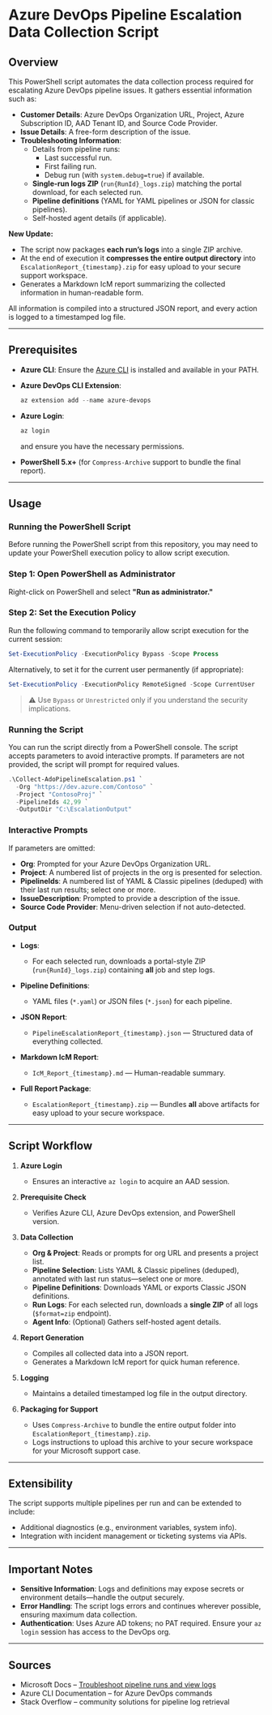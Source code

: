 # Azure DevOps Pipeline Escalation Data Collection Script

## Overview
This PowerShell script automates the data collection process required for escalating Azure DevOps pipeline issues. It gathers essential information such as:

- **Customer Details**: Azure DevOps Organization URL, Project, Azure Subscription ID, AAD Tenant ID, and Source Code Provider.
- **Issue Details**: A free-form description of the issue.
- **Troubleshooting Information**:
  - Details from pipeline runs:
    - Last successful run.
    - First failing run.
    - Debug run (with `system.debug=true`) if available.
  - **Single-run logs ZIP** (`run{RunId}_logs.zip`) matching the portal download, for each selected run.
  - **Pipeline definitions** (YAML for YAML pipelines or JSON for classic pipelines).
  - Self-hosted agent details (if applicable).

**New Update:**  
- The script now packages **each run’s logs** into a single ZIP archive.  
- At the end of execution it **compresses the entire output directory** into `EscalationReport_{timestamp}.zip` for easy upload to your secure support workspace.  
- Generates a Markdown IcM report summarizing the collected information in human-readable form.

All information is compiled into a structured JSON report, and every action is logged to a timestamped log file.

---

## Prerequisites

- **Azure CLI**: Ensure the [Azure CLI](https://docs.microsoft.com/cli/azure/install-azure-cli) is installed and available in your PATH.
- **Azure DevOps CLI Extension**:  
  ```powershell
  az extension add --name azure-devops
  ```

- **Azure Login**:

  ```powershell
  az login
  ```

  and ensure you have the necessary permissions.
* **PowerShell 5.x+** (for `Compress-Archive` support to bundle the final report).

---

## Usage

### Running the PowerShell Script

Before running the PowerShell script from this repository, you may need to update your PowerShell execution policy to allow script execution.

### Step 1: Open PowerShell as Administrator

Right-click on PowerShell and select **"Run as administrator."**

### Step 2: Set the Execution Policy

Run the following command to temporarily allow script execution for the current session:

```powershell
Set-ExecutionPolicy -ExecutionPolicy Bypass -Scope Process
````

Alternatively, to set it for the current user permanently (if appropriate):

```powershell
Set-ExecutionPolicy -ExecutionPolicy RemoteSigned -Scope CurrentUser
```

> ⚠️ Use `Bypass` or `Unrestricted` only if you understand the security implications.

### Running the Script

You can run the script directly from a PowerShell console. The script accepts parameters to avoid interactive prompts. If parameters are not provided, the script will prompt for required values.

```powershell
.\Collect-AdoPipelineEscalation.ps1 `
  -Org "https://dev.azure.com/Contoso" `
  -Project "ContosoProj" `
  -PipelineIds 42,99 `
  -OutputDir "C:\EscalationOutput"
```

### Interactive Prompts

If parameters are omitted:

* **Org**: Prompted for your Azure DevOps Organization URL.
* **Project**: A numbered list of projects in the org is presented for selection.
* **PipelineIds**: A numbered list of YAML & Classic pipelines (deduped) with their last run results; select one or more.
* **IssueDescription**: Prompted to provide a description of the issue.
* **Source Code Provider**: Menu-driven selection if not auto-detected.

### Output

* **Logs**:

  * For each selected run, downloads a portal-style ZIP (`run{RunId}_logs.zip`) containing **all** job and step logs.
* **Pipeline Definitions**:

  * YAML files (`*.yaml`) or JSON files (`*.json`) for each pipeline.
* **JSON Report**:

  * `PipelineEscalationReport_{timestamp}.json` — Structured data of everything collected.
* **Markdown IcM Report**:

  * `IcM_Report_{timestamp}.md` — Human-readable summary.
* **Full Report Package**:

  * `EscalationReport_{timestamp}.zip` — Bundles **all** above artifacts for easy upload to your secure workspace.

---

## Script Workflow

1. **Azure Login**

   * Ensures an interactive `az login` to acquire an AAD session.

2. **Prerequisite Check**

   * Verifies Azure CLI, Azure DevOps extension, and PowerShell version.

3. **Data Collection**

   * **Org & Project**: Reads or prompts for org URL and presents a project list.
   * **Pipeline Selection**: Lists YAML & Classic pipelines (deduped), annotated with last run status—select one or more.
   * **Pipeline Definitions**: Downloads YAML or exports Classic JSON definitions.
   * **Run Logs**: For each selected run, downloads a **single ZIP** of all logs (`$format=zip` endpoint).
   * **Agent Info**: (Optional) Gathers self-hosted agent details.

4. **Report Generation**

   * Compiles all collected data into a JSON report.
   * Generates a Markdown IcM report for quick human reference.

5. **Logging**

   * Maintains a detailed timestamped log file in the output directory.

6. **Packaging for Support**

   * Uses `Compress-Archive` to bundle the entire output folder into `EscalationReport_{timestamp}.zip`.
   * Logs instructions to upload this archive to your secure workspace for your Microsoft support case.

---

## Extensibility

The script supports multiple pipelines per run and can be extended to include:

* Additional diagnostics (e.g., environment variables, system info).
* Integration with incident management or ticketing systems via APIs.

---

## Important Notes

* **Sensitive Information**: Logs and definitions may expose secrets or environment details—handle the output securely.
* **Error Handling**: The script logs errors and continues wherever possible, ensuring maximum data collection.
* **Authentication**: Uses Azure AD tokens; no PAT required. Ensure your `az login` session has access to the DevOps org.

---

## Sources

* Microsoft Docs – [Troubleshoot pipeline runs and view logs](https://docs.microsoft.com/azure/devops/pipelines/troubleshooting)
* Azure CLI Documentation – for Azure DevOps commands
* Stack Overflow – community solutions for pipeline log retrieval
